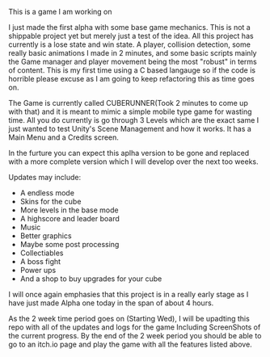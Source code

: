 This is a game I am working on


I just made the first alpha with some base game mechanics. This is not a shippable project yet but merely just a test of the idea. All this project has currently is a lose 
state and win state. A player, collision detection, some really basic animations I made in 2 minutes, and some basic scripts mainly the Game manager and player movement being
the most "robust" in terms of content. This is my first time using a C based langauge so if the code is horrible please excuse as I am going to keep refactoring this as time
goes on.

The Game is currently called CUBERUNNER(Took 2 minutes to come up with that) and it is meant to mimic a simple mobile type game for wasting time. All you do currently is go through 
3 Levels which are the exact same I just wanted to test Unity's Scene Management and how it works. It has a Main Menu and a Credits screen.

In the furture you can expect this aplha version to be gone and replaced with a more complete version which I will develop over the next too weeks.

Updates may include:

- A endless mode
- Skins for the cube
- More levels in the base mode
- A highscore and leader board
- Music
- Better graphics
- Maybe some post processing
- Collectiables
- A boss fight
- Power ups
- And a shop to buy upgrades for your cube

I will once again emphasies that this project is in a really early stage as I have just made Alpha one today in the span of about 4 hours. 

As the 2 week time period goes on (Starting Wed), I will be upadting this repo with all of the updates and logs for the game Including ScreenShots of the current progress.
By the end of the 2 week period you should be able to go to an itch.io page and play the game with all the features listed above.
